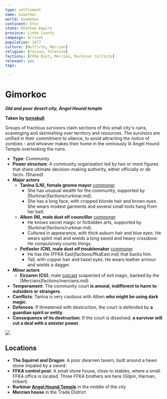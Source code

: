 ```yaml
---
type: settlement
name: Gimorkoc
world: Guemenos
continent: Etor
state: Khathan Empire
province: Linhe County
campaign: Arrival
population: 1477
culture: [Nulfirth, Mercian]
religion: [Yotunn, Faletism]
factions: [FFKA East, Mercian, Rurkinar Cultists]
relevant: yes
tags: 

---
```


# Gimorkoc
***Old and poor desert city, Angel Hound temple***

**Taken by [turnskull](../factions/turnskull.md)**

Groups of fractious survivors claim sections of this small city's ruins, scavenging and skirmishing over territory and resources. The survivors are unified in their commitment to silence, to avoid attracting the notice of zombies - and whoever makes their home in the ominously lit Angel Hound Temple overlooking the ruins.

- **Type**: Community
- **Power structure**: A community organisation led by two or more figures that share ultimate decision-making authority, either officially or de facto. (Shared)
- **Major actors**
	- **Tanina (LN), female gnome mayor** [commoner](https://open5e.com/monsters/commoner)
		- She has unusual wealth for the community, supported by [Rurkinar]factions/rurkinar.md).
		- She has a long face, with cropped blonde hair and brown eyes. She wears modest garments and several small tools hang from her belt.
	- **Alben (N), male dust elf **councillor**** [commoner](https://open5e.com/monsters/commoner)
		- He knows secret magic or forbidden arts, supported by [Rurkinar]factions/rurkinar.md). 
		- Cultured in appearance, with thick auburn hair and blue eyes. He wears splint mail and wields a long sword and heavy crossbow. He compulsively counts things.
	- **Petfaelor (CN), male dust elf troublemaker** [commoner](https://open5e.com/monsters/commoner)
		- He has the [FFKA East]factions/ffkaEast.md) that backs him.
		- Tall, with copper hair and hazel eyes. He wears leather armour and wields a dagger.
- **Minor actors**
	- **Eirzaren (CG)**, male [outcast](https://open5e.com/monsters/apprentice-mage-a5e) suspected of evil magic, backed by the [Mercians]factions/mercians.md).
- **Temperament**: The community court **is amoral, indifferent to harm to outsiders or strangers**.
- **Conflicts**: Tanina is very cautious with Alben **who might be using dark magic**.
- **Defences**: If threatened with destruction, the court is defended by **a guardian spirit or entity**.
- **Consequence of its destruction**: If the court is dissolved, **a survivor will cut a deal with a sinister power**.

![](https://i.imgur.com/5GguJgV.png)

## Locations

- **The Squirrel and Dragon**: A poor dwarven tavern, built around a hewn stone impaled by a sword.
- **FFKA control post**: A small stone house, close to stables, where a small FFKA office is located. Three FFKA brothers are here (Gilpin, Harman, Imbert)
- **Rurkinar [Angel Hound Temple](angelHoundTemple.md)** in the middle of the city
- **Mercian house** in the Trade District
